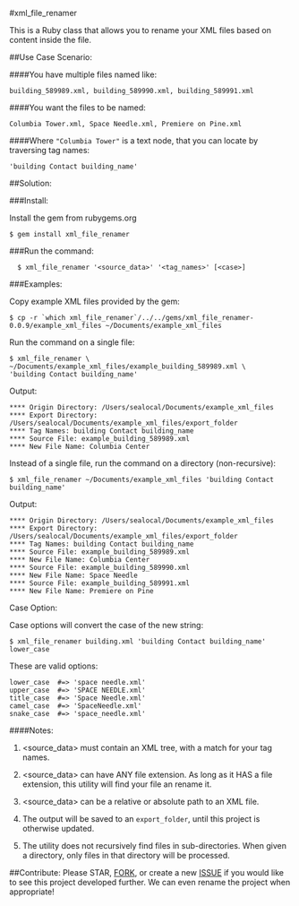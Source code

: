 #xml_file_renamer

This is a Ruby class that allows you to rename your XML files based on content inside the file.


##Use Case Scenario:

####You have multiple files named like:

    building_589989.xml, building_589990.xml, building_589991.xml

####You want the files to be named:

    Columbia Tower.xml, Space Needle.xml, Premiere on Pine.xml

####Where `"Columbia Tower"` is a text node, that you can locate by traversing tag names:

    'building Contact building_name'


##Solution:

###Install:

  Install the gem from rubygems.org

    $ gem install xml_file_renamer

###Run the command:

	  $ xml_file_renamer '<source_data>' '<tag_names>' [<case>]

###Examples:

  Copy example XML files provided by the gem:

    $ cp -r `which xml_file_renamer`/../../gems/xml_file_renamer-0.0.9/example_xml_files ~/Documents/example_xml_files

  Run the command on a single file:

    $ xml_file_renamer \
    ~/Documents/example_xml_files/example_building_589989.xml \
    'building Contact building_name'

  Output:

    **** Origin Directory: /Users/sealocal/Documents/example_xml_files
    **** Export Directory: /Users/sealocal/Documents/example_xml_files/export_folder
    **** Tag Names: building Contact building_name
    **** Source File: example_building_589989.xml
    **** New File Name: Columbia Center

  Instead of a single file, run the command on a directory (non-recursive):

    $ xml_file_renamer ~/Documents/example_xml_files 'building Contact building_name'

  Output:

    **** Origin Directory: /Users/sealocal/Documents/example_xml_files
    **** Export Directory: /Users/sealocal/Documents/example_xml_files/export_folder
    **** Tag Names: building Contact building_name
    **** Source File: example_building_589989.xml
    **** New File Name: Columbia Center
    **** Source File: example_building_589990.xml
    **** New File Name: Space Needle
    **** Source File: example_building_589991.xml
    **** New File Name: Premiere on Pine


  Case Option:

  Case options will convert the case of the new string:

    $ xml_file_renamer building.xml 'building Contact building_name' lower_case

  These are valid options:

    lower_case  #=> 'space needle.xml'
    upper_case  #=> 'SPACE NEEDLE.xml'
    title_case  #=> 'Space Needle.xml'
    camel_case  #=> 'SpaceNeedle.xml'
    snake_case  #=> 'space_needle.xml'

####Notes:

  1. <source_data> must contain an XML tree, with a match for your tag names.

  2. <source_data> can have ANY file extension. As long as it HAS a file extension,
      this utility will find your file an rename it.

  3. <source_data> can be a relative or absolute path to an XML file.

  4. The output will be saved to an `export_folder`, until this project is otherwise updated.

  5. The utility does not recursively find files in sub-directories. When given
      a directory, only files in that directory will be processed.

##Contribute:
Please STAR, [FORK](https://github.com/sealocal/xml_file_renamer/fork), or create a new [ISSUE](https://github.com/sealocal/xml_file_renamer/issues/new) if you would like to see this project developed further. We can even rename the project when appropriate!

